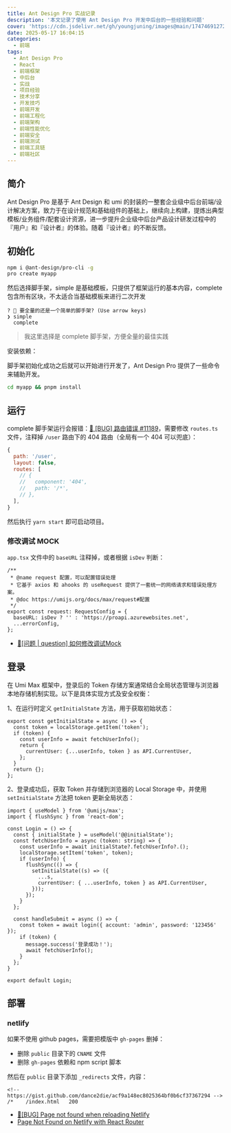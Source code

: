 ```yaml
---
title: Ant Design Pro 实战记录
description: '本文记录了使用 Ant Design Pro 开发中后台的一些经验和问题'
cover: 'https://cdn.jsdelivr.net/gh/youngjuning/images@main/1747469127236.png'
date: 2025-05-17 16:04:15
categories:
  - 前端
tags:
  - Ant Design Pro
  - React
  - 前端框架
  - 中后台
  - 实战
  - 项目经验
  - 技术分享
  - 开发技巧
  - 前端开发
  - 前端工程化
  - 前端架构
  - 前端性能优化
  - 前端安全
  - 前端测试
  - 前端工具链
  - 前端社区
---
```


## 简介

Ant Design Pro 是基于 Ant Design 和 umi 的封装的一整套企业级中后台前端/设计解决方案，致力于在设计规范和基础组件的基础上，继续向上构建，提炼出典型模板/业务组件/配套设计资源，进一步提升企业级中后台产品设计研发过程中的『用户』和『设计者』的体验。随着『设计者』的不断反馈。

## 初始化

```sh
npm i @ant-design/pro-cli -g
pro create myapp
```

然后选择脚手架，simple 是基础模板，只提供了框架运行的基本内容，complete 包含所有区块，不太适合当基础模板来进行二次开发

```
? 🚀 要全量的还是一个简单的脚手架? (Use arrow keys)
❯ simple
  complete
```

> 我这里选择是 complete 脚手架，方便全量的最佳实践

安装依赖：

脚手架初始化成功之后就可以开始进行开发了，Ant Design Pro 提供了一些命令来辅助开发。

```sh
cd myapp && pnpm install
```

## 运行

complete 脚手架运行会报错：[🐛 [BUG] 路由错误 #11189](https://github.com/ant-design/ant-design-pro/issues/11189)，需要修改 `routes.ts` 文件，注释掉 `/user` 路由下的 404 路由（全局有一个 404 可以兜底）：

```js
{
  path: '/user',
  layout: false,
  routes: [
    // {
    //   component: '404',
    //   path: '/*',
    // },
  ],
}
```

然后执行 `yarn start` 即可启动项目。

### 修改调试 MOCK

`app.tsx` 文件中的 `baseURL` 注释掉，或者根据 `isDev` 判断：

```tsx
/**
 * @name request 配置，可以配置错误处理
 * 它基于 axios 和 ahooks 的 useRequest 提供了一套统一的网络请求和错误处理方案。
 * @doc https://umijs.org/docs/max/request#配置
 */
export const request: RequestConfig = {
  baseURL: isDev ? '' : 'https://proapi.azurewebsites.net',
  ...errorConfig,
};
```

- [🧐[问题 | question] 如何修改调试Mock](https://github.com/ant-design/ant-design-pro/issues/11446)

## 登录

在 Umi Max 框架中，登录后的 ​Token 存储方案​ 通常结合全局状态管理与浏览器本地存储机制实现。以下是具体实现方式及安全权衡：

1、在运行时定义 `getInitialState` 方法，用于获取初始状态：

```tsx
export const getInitialState = async () => {
  const token = localStorage.getItem('token');
  if (token) {
    const userInfo = await fetchUserInfo();
    return {
      currentUser: {...userInfo, token } as API.CurrentUser,
    };
  }
  return {};
};
```

2、登录成功后，获取 Token 并存储到浏览器的 Local Storage 中，并使用 `setInitialState` 方法把 token 更新全局状态：

```tsx
import { useModel } from '@umijs/max';
import { flushSync } from 'react-dom';

const Login = () => {
  const { initialState } = useModel('@@initialState');
  const fetchUserInfo = async (token: string) => {
    const userInfo = await initialState?.fetchUserInfo?.();
    localStorage.setItem('token', token);
    if (userInfo) {
      flushSync(() => {
        setInitialState((s) => ({
          ...s,
          currentUser: { ...userInfo, token } as API.CurrentUser,
        }));
      });
    }
  };

  const handleSubmit = async () => {
    const token = await login({ account: 'admin', password: '123456' });
    if (token) {
      message.success('登录成功！');
      await fetchUserInfo();
    }
  };
}

export default Login;
```

## 部署

### netlify

如果不使用 github pages，需要把模版中 `gh-pages` 删掉：

- 删除 `public` 目录下的 `CNAME` 文件
- 删除 `gh-pages` 依赖和 npm script 脚本

然后在 `public` 目录下添加 `_redirects` 文件，内容：

```
<!-- https://gist.github.com/dance2die/acf9a148ec8025364bf0b6cf37367294 -->
/*    /index.html   200
```

- [🐛[BUG] Page not found when reloading Netlify](https://github.com/ant-design/ant-design-pro/issues/7227)
- [Page Not Found on Netlify with React Router](https://www.sung.codes/blog/2018/page-not-found-on-netlify-with-react-router)
